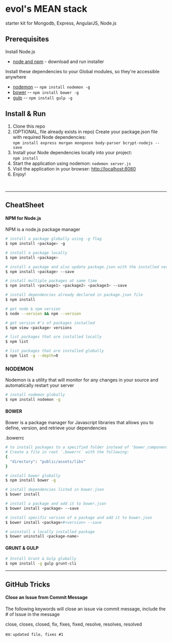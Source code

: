 # evol's MEAN stack
starter kit for Mongodb, Express, AngularJS, Node.js

## Prerequisites
Install Node.js
- [node and npm](http://nodejs.org/) - download and run installer

Install these dependencies to your Global modules, so they're accessible anywhere
- [nodemon](http://nodemon.io/) -- `npm install nodemon -g`
- [bower](http://bower.io) -- `npm install bower -g`
- [gulp](http://gulpjs.com/) -- `npm install gulp -g`


## Install & Run

1. Clone this repo
2. (OPTIONAL, file already exists in repo) Create your package.json file with required Node dependencies:<br>
`npm install express morgan mongoose body-parser bcrypt-nodejs --save`
3. Install your Node dependencies locally into your project:<br>
`npm install`
4. Start the application using nodemon: `nodemon server.js`
5. Visit the application in your browser: [http://localhost:8080](http://localhost:8080)
6. Enjoy!
<br>

---

## CheatSheet

#### NPM for Node.js
NPM is a node.js package manager

```sh
# install a package globally using -g flag
$ npm install <package> -g

# install a package locally
$ npm install <package>

# install a package and also update package.json with the installed version and package name 
$ npm install <package> --save

# install multiple packages at same time
$ npm install <package1> <package2> <package3> --save

# install dependencies already declared in package.json file
$ npm install

# get node & npm version
$ node --version && npm --version

# get version #'s of packages installed
$ npm view <package> versions

# list packages that are installed locally
$ npm list

# list packages that are installed globally
$ npm list -g --depth=0
```



### NODEMON
Nodemon is a utility that will monitor for any changes in your source and automatically restart your server

```sh
# install nodemon globally
$ npm install nodemon -g
```


#### BOWER
Bower is a package manager for Javascript libraries that allows you to define, version, and retrieve your dependencies

.bowerrc
```sh
# to install packages to a specified folder instead of 'bower_components' folder.  
# Create a file in root `.bowerrc` with the following:
{
  "directory": "public/assets/libs"
}
```

```sh
# install bower globally
$ npm install bower -g

# install dependencies listed in bower.json
$ bower install

# install a package and add it to bower.json
$ bower install <package> --save

# install specific version of a package and add it to bower.json
$ bower install <package>#<version> --save

# uninstall a locally installed package
$ bower uninstall <package-name>
```


#### GRUNT & GULP

```sh
# Install Grunt & Gulp globally
$ npm install -g gulp grunt-cli
```


---


## GitHub Tricks


#### Close an Issue from Commit Message
The following keywords will close an issue via commit message, include the # of Issue in the message

close, closes, closed, fix, fixes, fixed, resolve, resolves, resolved

ex: ```updated file, fixes #1```
